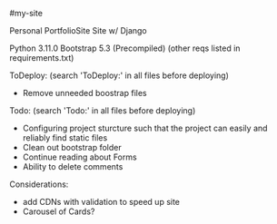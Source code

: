 #my-site

Personal PortfolioSite Site w/ Django

Python 3.11.0
Bootstrap 5.3 (Precompiled)
(other reqs listed in requirements.txt)

ToDeploy: (search 'ToDeploy:' in all files before deploying)
- Remove unneeded boostrap files

Todo: (search 'Todo:' in all files before deploying)
- Configuring project sturcture such that the project can easily and reliably find static files
- Clean out bootstrap folder
- Continue reading about Forms
- Ability to delete comments


Considerations:
- add CDNs with validation to speed up site
- Carousel of Cards?